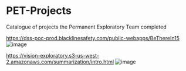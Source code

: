 # PET-Projects
Catalogue of projects the Permanent Exploratory Team completed

https://dss-poc-prod.blacklinesafety.com/public-webapps/BeThereIn15
![image](https://user-images.githubusercontent.com/18722511/146975055-09ee9837-0268-4955-abdd-1291f7b57691.png)

https://vision-exploratory.s3-us-west-2.amazonaws.com/summarization/intro.html
![image](https://user-images.githubusercontent.com/18722511/146975097-c4c13746-9752-41cb-8873-d314a2b9627e.png)
